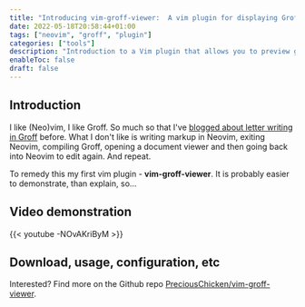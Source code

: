 ```yaml
---
title: "Introducing vim-groff-viewer:  A vim plugin for displaying Groff files in a document viewer"
date: 2022-05-18T20:58:44+01:00
tags: ["neovim", "groff", "plugin"]
categories: ["tools"]
description: "Introduction to a Vim plugin that allows you to preview groff files as you write"
enableToc: false
draft: false
---
```


## Introduction

I like (Neo)vim, I like Groff.  So much so that I've [blogged about letter writing in Groff](https://www.preciouschicken.com/blog/posts/groff-art-letter-writing/) before.  What I don't like is writing markup in Neovim, exiting Neovim, compiling Groff, opening a document viewer and then going back into Neovim to edit again.  And repeat.

To remedy this my first vim plugin - **vim-groff-viewer**.  It is probably easier to demonstrate, than explain, so...

## Video demonstration

{{< youtube -NOvAKriByM >}}

## Download, usage, configuration, etc

Interested?  Find more on the Github repo [PreciousChicken/vim-groff-viewer](https://github.com/PreciousChicken/vim-groff-viewer).






